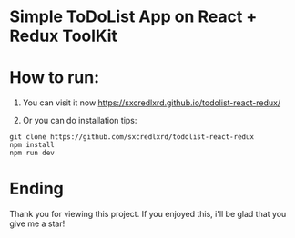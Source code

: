 # Simple ToDoList App on React + Redux ToolKit

# How to run:

1. You can visit it now https://sxcredlxrd.github.io/todolist-react-redux/

2. Or you can do installation tips:
```
git clone https://github.com/sxcredlxrd/todolist-react-redux
npm install
npm run dev
```
# Ending 
Thank you for viewing this project. If you enjoyed this, i'll be glad that you give me a star!

